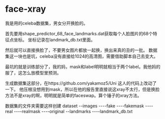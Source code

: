 # face-xray
我是用的celeba数据集，男女分开换脸的。

首先要用shape_predictor_68_face_landmarks.dat获取每个人脸图片的68个特征点坐标。
坐标记录在landmark_db.txt里面。

然后就可以直接换脸了，不要男女图片都放一起换，换出来真的丑的一批。
数据集这一块也是坑，celeba没有直接给1024的高清图，需要借助脚本自己去变大。

最坑的就是训练部分了，我的妈，mask和label明明就相当于两个label。我他妈的服了，这怎么放模型里预测。

生成数据集这部分，在https://github.com/yakamoz5/Uni 这人的代码上改动了一下。
他压根没想用到mask，所以在他的报告里直接说这xray不太行，但是换脸方法不是xray的啊，明明就是简单的faceswap。算个锤子的xray方法。

数据集的文件夹需要这样创建
dataset
--images
----fake
----fakemask
----real
----realmask
----original
--landmarks
----landmark_db.txt

